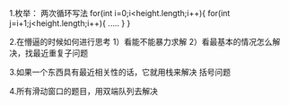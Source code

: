 1.枚举：
两次循环写法
for(int i=0;i<height.length;i++){
    for(int j=i+1;j<height.length;i++){
    .....
    }
}

2.在懵逼的时候如何进行思考
  1）看能不能暴力求解
  2）看最基本的情况怎么解决，找最近重复子问题
  
3.如果一个东西具有最近相关性的话，它就用栈来解决
  括号问题
  
4.所有滑动窗口的题目，用双端队列去解决
